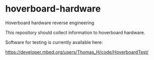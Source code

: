 # hoverboard-hardware
Hoverboard hardware reverse engineering

This repository should collect information to hoverboard hardware. 

Software for testing is currently available here: 

https://developer.mbed.org/users/Thomas_H/code/HoverboardTest/

